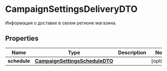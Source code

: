 

# CampaignSettingsDeliveryDTO

Информация о доставке в своем регионе магазина.

## Properties

Name | Type | Description | Notes
------------ | ------------- | ------------- | -------------
**schedule** | [**CampaignSettingsScheduleDTO**](CampaignSettingsScheduleDTO.md) |  |  [optional]



